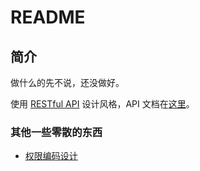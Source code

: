 # README

## 简介

做什么的先不说，还没做好。

使用 [RESTful API](https://restfulapi.cn/) 设计风格，API 文档在[这里](https://loveta-dev.apifox.cn)。

### 其他一些零散的东西

- [权限编码设计](doc/Permission.md#权限编码)